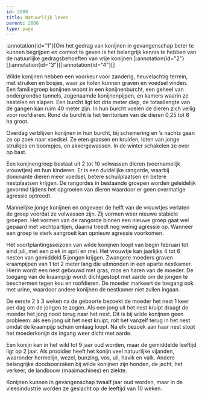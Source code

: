 ```yaml
---
id: 2808
title: Natuurlijk leven
parent: 2806
type: page
---
```

:annotation{id="1"}[Om het gedrag van konijnen in gevangenschap beter te kunnen begrijpen en context te geven is het belangrijk kennis te hebben van de natuurlijke gedragsbehoeften van vrije konijnen.]:annotation{id="2"}[]:annotation{id="3"}[]:annotation{id="4"}[]

Wilde konijnen hebben een voorkeur voor zanderig, heuvelachtig terrein, met struiken en bosjes, waar ze holen kunnen graven en voedsel vinden. Een familiegroep konijnen woont in een konijnenburcht, een geheel van ondergrondse tunnels, zogenaamde konijnenpijpen, en kamers waarin ze nestelen en slapen. Een burcht ligt tot drie meter diep, de totaallengte van de gangen kan ruim 40 meter zijn. In hun burcht voelen de dieren zich veilig voor roofdieren. Rond de burcht is het territorium van de dieren 0,25 tot 6 ha groot.

Overdag verblijven konijnen in hun burcht, bij schemering en ‘s nachts gaan ze op zoek naar voedsel. Ze eten grassen en kruiden, loten van jonge struikjes en boompjes, en akkergewassen. In de winter schakelen ze over op bast.

Een konijnengroep bestaat uit 2 tot 10 volwassen dieren (voornamelijk vrouwtjes) en hun kinderen. Er is een duidelijke rangorde, waarbij dominante dieren meer voedsel, betere schuilplaatsen en betere nestplaatsen krijgen. De rangordes in bestaande groepen worden geleidelijk gevormd tijdens het opgroeien van dieren waardoor er geen overmatige agressie optreedt.

Mannelijke jonge konijnen en ongeveer de helft van de vrouwtjes verlaten de groep voordat ze volwassen zijn. Zij vormen weer nieuwe stabiele groepen. Het vormen van de rangorde binnen een nieuwe groep gaat wel gepaard met vechtpartijen, daarna treedt nog weinig agressie op. Wanneer een groep te sterk aangroeit kan opnieuw agressie voorkomen.

Het voortplantingsseizoen van wilde konijnen loopt van begin februari tot eind juli, met een piek in april en mei. Het vrouwtje kan jaarlijks 4 tot 6 nesten van gemiddeld 5 jongen krijgen. Zwangere moeders graven kraampijpen van 1 tot 2 meter lang die uitmonden in een aparte nestkamer. Hierin wordt een nest gebouwd met gras, mos en haren van de moeder. De toegang van de kraampijp wordt dichtgestopt met aarde om de jongen te beschermen tegen kou en roofdieren. De moeder markeert de toegang ook met urine, waardoor andere konijnen de nestkamer niet zullen ingaan.

De eerste 2 à 3 weken na de geboorte bezoekt de moeder het nest 1 keer per dag om de jongen te zogen. Als een jong uit het nest kruipt draagt de moeder het jong nooit terug naar het nest. Dit is bij wilde konijnen geen probleem: als een jong uit het nest kruipt, rolt het vanzelf terug in het nest omdat de kraampijp schuin omlaag loopt. Na elk bezoek aan haar nest stopt het moederkonijn de ingang weer dicht met aarde.

Een konijn kan in het wild tot 9 jaar oud worden, maar de gemiddelde leeftijd ligt op 2 jaar. Als prooidier heeft het konijn veel natuurlijke vijanden, waaronder hermelijn, wezel, bunzing, vos, uil, havik en valk. Andere belangrijke doodsoorzaken bij wilde konijnen zijn honden, de jacht, het verkeer, de landbouw (maaimachines) en ziekte.

Konijnen kunnen in gevangenschap twaalf jaar oud worden, maar in de vleesindustrie worden ze geslacht op de leeftijd van 10 weken.